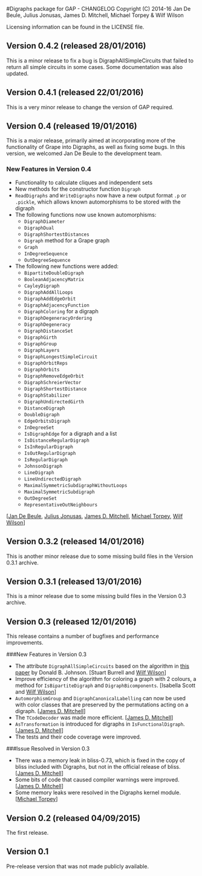 #Digraphs package for GAP - CHANGELOG
Copyright (C) 2014-16 Jan De Beule, Julius Jonusas, James D. Mitchell, Michael Torpey & Wilf Wilson

Licensing information can be found in the LICENSE file.

## Version 0.4.2 (released 28/01/2016)
This is a minor release to fix a bug is DigraphAllSimpleCircuits that failed to
return all simple circuits in some cases. Some documentation was also updated.

## Version 0.4.1 (released 22/01/2016)
This is a very minor release to change the version of GAP required.

## Version 0.4 (released 19/01/2016)
This is a major release, primarily aimed at incorporating more of the
functionality of Grape into Digraphs, as well as fixing some bugs.  In this
version, we welcomed Jan De Beule to the development team.

### New Features in Version 0.4
* Functionality to calculate cliques and independent sets
* New methods for the constructor function `Digraph`
* `ReadDigraphs` and `WriteDigraphs` now have a new output format `.p` or
  `.pickle`, which allows known automorphisms to be stored with the digraph
* The following functions now use known automorphisms:
  - `DigraphDiameter`
  - `DigraphDual`
  - `DigraphShortestDistances`
  - `Digraph` method for a Grape graph
  - `Graph`
  - `InDegreeSequence`
  - `OutDegreeSequence`
* The following new functions were added:
  - `BipartiteDoubleDigraph`
  - `BooleanAdjacencyMatrix`
  - `CayleyDigraph`
  - `DigraphAddAllLoops`
  - `DigraphAddEdgeOrbit`
  - `DigraphAdjacencyFunction`
  - `DigraphColoring` for a digraph
  - `DigraphDegeneracyOrdering`
  - `DigraphDegeneracy`
  - `DigraphDistanceSet`
  - `DigraphGirth`
  - `DigraphGroup`
  - `DigraphLayers`
  - `DigraphLongestSimpleCircuit`
  - `DigraphOrbitReps`
  - `DigraphOrbits`
  - `DigraphRemoveEdgeOrbit`
  - `DigraphSchreierVector`
  - `DigraphShortestDistance`
  - `DigraphStabilizer`
  - `DigraphUndirectedGirth`
  - `DistanceDigraph`
  - `DoubleDigraph`
  - `EdgeOrbitsDigraph`
  - `InDegreeSet`
  - `IsDigraphEdge` for a digraph and a list
  - `IsDistanceRegularDigraph`
  - `IsInRegularDigraph`
  - `IsOutRegularDigraph`
  - `IsRegularDigraph`
  - `JohnsonDigraph`
  - `LineDigraph`
  - `LineUndirectedDigraph`
  - `MaximalSymmetricSubdigraphWithoutLoops`
  - `MaximalSymmetricSubdigraph`
  - `OutDegreeSet`
  - `RepresentativeOutNeighbours`

[[Jan De Beule](http://homepages.vub.ac.be/~jdbeule/), [Julius Jonusas](http://www-circa.mcs.st-and.ac.uk/~julius),
[James D. Mitchell](http://tinyurl.com/jdmitchell),
[Michael Torpey](http://www-circa.mcs.st-and.ac.uk/~mct25),
[Wilf Wilson](http://wilf.me)]

## Version 0.3.2 (released 14/01/2016)
This is another minor release due to some missing build files in the Version
0.3.1 archive.

## Version 0.3.1 (released 13/01/2016)
This is a minor release due to some missing build files in the Version 0.3 archive.

## Version 0.3 (released 12/01/2016)
This release contains a number of bugfixes and performance improvements.

###New Features in Version 0.3
* The attribute `DigraphAllSimpleCircuits` based
on the algorithm in [this paper](http://epubs.siam.org/doi/abs/10.1137/0204007?journalCode=smjcat) by Donald B. Johnson. [Stuart Burrell and [Wilf Wilson](http://wilf.me)]
* Improve efficiency of the algorithm for coloring a graph with 2 colours, a method for `IsBipartiteDigraph` and `DigraphBicomponents`. [Isabella Scott and [Wilf Wilson](http://wilf.me)]
* `AutomorphismGroup` and `DigraphCanonicalLabelling` can now be used with color classes that are preserved by the permutations acting on a digraph. [[James D. Mitchell](http://tinyurl.com/jdmitchell)]
* The `TCodeDecoder` was made more efficient. [[James D. Mitchell](http://tinyurl.com/jdmitchell)]
* `AsTransformation` is introduced for digraphs in `IsFunctionalDigraph`. [[James D. Mitchell](http://tinyurl.com/jdmitchell)]
* The tests and their code coverage were improved.

###Issue Resolved in Version 0.3
* There was a memory leak in bliss-0.73, which is fixed in the copy of bliss included with Digraphs, but not in the official release of bliss. [[James D. Mitchell](http://tinyurl.com/jdmitchell)]
* Some bits of code that caused compiler warnings were improved. [[James D. Mitchell](http://tinyurl.com/jdmitchell)]
* Some memory leaks were resolved in the Digraphs kernel module. [[Michael Torpey](http://www-circa.mcs.st-and.ac.uk/~mct25)]


## Version 0.2 (released 04/09/2015)
The first release.

## Version 0.1
Pre-release version that was not made publicly available.
